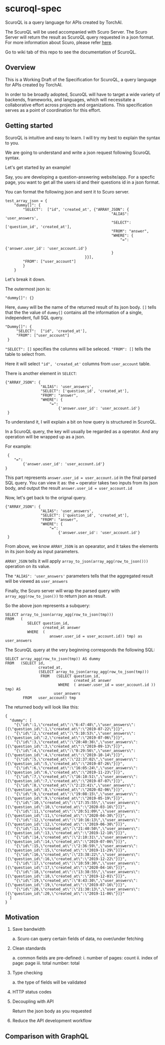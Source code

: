 # scuroql-spec

ScuroQL is a query language for APIs created by TorchAI. 

The ScuroQL will be used accompanied with Scuro Server. The Scuro Server will return the result as ScuroQL query requested in a json format. For more information about Scuro, please refer [here](https://github.com/TorchAI/scuro).

Go to wiki tab of this repo to see the documentation of ScuroQL.


## Overview

This is a Working Draft of the Specification for ScuroQL, a query language for APIs created by TorchAI.

In order to be broadly adopted, ScuroQL will have to target a wide
variety of backends, frameworks, and languages, which will necessitate a
collaborative effort across projects and organizations. This specification serves as a point of coordination for this effort.


## Getting started

ScuroQL is intuitive and easy to learn. I will try my best to explain the syntax to you.

We are going to understand and write a json request following ScuroQL syntax.

Let's get started by an example!

Say, you are developing a question-answering website/app. For a specfic page, you want to get all the users id and their questions id in a json format.

You can format the following json and sent it to Scuro server.

```
test_array_json = {
    "dummy[]": {
        "SELECT":  ["id", 'created_at', {"ARRAY_JSON": {
                                                "ALIAS": 'user_answers',
                                                "SELECT": ['question_id', 'created_at'],
                                                "FROM": "answer",
                                                "WHERE": {
                                                    "=":
                                                        {'answer.user_id': 'user_account.id'}
                                                }
                                    }}],
        "FROM": ["user_account"]
        }
    }
```

Let's break it down.


The outermost json is:

```
"dummy[]": {}

```
Here, `dummy` will be the name of the returned result of its json body.
`[]` tells that the the value of `dummy[]` contains all the information of a single, independent, full SQL query.


```
"Dummy[]": {
     "SELECT":  ["id", 'created_at'],
     "FROM": ["user_account"]
 }       
 ```
`"SELECT": []` specifies the columns will be seleced.
`"FROM": []` tells the table to select from.

Here it will select `"id", 'created_at'` columns from `user_account` table.


There is another element in `SELECT`:

```
{"ARRAY_JSON": {
                "ALIAS": 'user_answers',
                "SELECT": ['question_id', 'created_at'],
                "FROM": "answer",
                "WHERE": {
                    "=":
                        {'answer.user_id': 'user_account.id'}
 }
 ```
 
To understand it, I will explain a bit on how query is structured in ScuroQL.

In a ScuroQL query, the key will usually be regarded as a operator. And any operation will be wrapped up as a json. 

For example: 
```
 {
    "=":
        {'answer.user_id': 'user_account.id'}
}
 ```
This part represents `answer.user_id = user_account.id` in the final parsed SQL query. You can view it as: the `=` operator takes two inputs from its json body, and output the result `answer.user_id = user_account.id`

 
 Now, let's get back to the orignal query.
```
{"ARRAY_JSON": {
                "ALIAS": 'user_answers',
                "SELECT": ['question_id', 'created_at'],
                "FROM": "answer",
                "WHERE": {
                    "=":
                        {'answer.user_id': 'user_account.id'}
 }
 ```
 
 From above, we know `ARRAY_JSON` is an opearator, and it takes the elements in its json body as input parameters.
 
 `ARRAY_JSON` tells it will apply `array_to_json(array_agg(row_to_json()))` operation on its value.
 
 The `"ALIAS": 'user_answers'` parameters tells that the aggregated result will be viewed as `user_answers`
 
 Finally, the Scuro server will wrap the parsed query with `array_agg(row_to_json())` to return json as result.
 
 So the above json represents a subquery:
 
 ```
 SELECT array_to_json(array_agg(row_to_json(tmp))) 
 FROM   ( 
           SELECT question_id, 
                  created_at answer 
           WHERE  ( 
                     answer.user_id = user_account.id)) tmp) as user_answers
 ```

The ScuroQL query at the very beginning corresponds the following SQL:

```
SELECT array_agg(row_to_json(tmp)) AS dummy
FROM   (SELECT id, 
               created_at, 
               (SELECT array_to_json(array_agg(row_to_json(tmp))) 
                FROM   (SELECT question_id, 
                               created_at answer 
                        WHERE  ( answer.user_id = user_account.id )) tmp) AS 
                      user_answers 
        FROM   user_account) tmp
```


The returned body will look like this:

```
{
  "dummy": [
    "{\"id\":1,\"created_at\":\"6:47:48\",\"user_answers\":[{\"question_id\":1,\"created_at\":\"2019-07-22\"}]}",
    "{\"id\":2,\"created_at\":\"5:10:53\",\"user_answers\":[{\"question_id\":2,\"created_at\":\"2019-07-06\"}]}",
    "{\"id\":3,\"created_at\":\"20:40:36\",\"user_answers\":[{\"question_id\":3,\"created_at\":\"2019-09-13\"}]}",
    "{\"id\":4,\"created_at\":\"0:29:56\",\"user_answers\":[{\"question_id\":4,\"created_at\":\"2019-10-14\"}]}",
    "{\"id\":5,\"created_at\":\"22:37:02\",\"user_answers\":[{\"question_id\":5,\"created_at\":\"2019-07-26\"}]}",
    "{\"id\":6,\"created_at\":\"16:05:24\",\"user_answers\":[{\"question_id\":6,\"created_at\":\"2019-11-23\"}]}",
    "{\"id\":7,\"created_at\":\"16:10:51\",\"user_answers\":[{\"question_id\":7,\"created_at\":\"2019-07-07\"}]}",
    "{\"id\":8,\"created_at\":\"2:23:41\",\"user_answers\":[{\"question_id\":8,\"created_at\":\"2020-02-06\"}]}",
    "{\"id\":9,\"created_at\":\"19:08:15\",\"user_answers\":[{\"question_id\":9,\"created_at\":\"2019-05-19\"}]}",
    "{\"id\":10,\"created_at\":\"17:35:55\",\"user_answers\":[{\"question_id\":10,\"created_at\":\"2020-03-16\"}]}",
    "{\"id\":11,\"created_at\":\"20:51:09\",\"user_answers\":[{\"question_id\":11,\"created_at\":\"2020-04-30\"}]}",
    "{\"id\":12,\"created_at\":\"10:16:13\",\"user_answers\":[{\"question_id\":12,\"created_at\":\"2019-06-30\"}]}",
    "{\"id\":13,\"created_at\":\"21:40:50\",\"user_answers\":[{\"question_id\":13,\"created_at\":\"2019-12-10\"}]}",
    "{\"id\":14,\"created_at\":\"2:10:31\",\"user_answers\":[{\"question_id\":14,\"created_at\":\"2019-07-06\"}]}",
    "{\"id\":15,\"created_at\":\"2:36:59\",\"user_answers\":[{\"question_id\":15,\"created_at\":\"2019-11-29\"}]}",
    "{\"id\":16,\"created_at\":\"23:38:22\",\"user_answers\":[{\"question_id\":16,\"created_at\":\"2019-12-22\"}]}",
    "{\"id\":17,\"created_at\":\"10:59:30\",\"user_answers\":[{\"question_id\":17,\"created_at\":\"2020-04-16\"}]}",
    "{\"id\":18,\"created_at\":\"13:38:55\",\"user_answers\":[{\"question_id\":18,\"created_at\":\"2019-12-01\"}]}",
    "{\"id\":19,\"created_at\":\"8:43:30\",\"user_answers\":[{\"question_id\":19,\"created_at\":\"2019-07-16\"}]}",
    "{\"id\":20,\"created_at\":\"21:30:13\",\"user_answers\":[{\"question_id\":20,\"created_at\":\"2019-11-06\"}]}"
  ]
}
```


## Motivation
1. Save bandwidth

    a. Scuro can query certain fields of data, no over/under fetching

2. Clean standards

    a. common fields are pre-defined: 
        i. number of pages: count
        ii. index of page: page
        iii. total number: total

3. Type checking

    a. the type of fields will be validated

4. HTTP status codes
    
5. Decoupling with API

    Return the json body as you requested

6. Reduce the API development workflow


## Comparison with GraphQL


